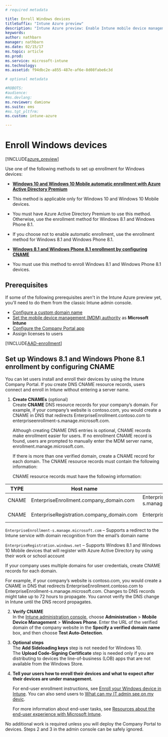```yaml
---
# required metadata

title: Enroll Windows devicestitleSuffix: "Intune Azure preview"
description: "Intune Azure preview: Enable Intune mobile device management (MDM) for Windows devices."
keywords:
author: nathbarn
manager: nathbarn
ms.date: 02/15/17
ms.topic: article
ms.prod:
ms.service: microsoft-intune
ms.technology:
ms.assetid: f94dbc2e-a855-487e-af6e-8d08fabe6c3d

# optional metadata

#ROBOTS:
#audience:
#ms.devlang:
ms.reviewer: damionw
ms.suite: ems
#ms.tgt_pltfrm:
ms.custom: intune-azure

---
```


# Enroll Windows devices 

[!INCLUDE[azure_preview](../includes/azure_preview.md)]

Use one of the following methods to set up enrollment for Windows devices:

- [**Windows 10 and Windows 10 Mobile automatic enrollment with Azure Active Directory Premium**](#set-up-windows-10-and-windows-10-mobile-automatic-enrollment-with-azure-active-directory-premium)
 -  This method is applicable only for Windows 10 and Windows 10 Mobile devices.
 -  You must have Azure Active Directory Premium to use this method. Otherwise, use the enrollment method for Windows 8.1 and Windows Phone 8.1.
 -  If you choose not to enable automatic enrollment, use the enrollment method for Windows 8.1 and Windows Phone 8.1.

- [**Windows 8.1 and Windows Phone 8.1 enrollment by configuring CNAME**](#set-up-windows-81-and-windows-phone-81-enrollment-by-configuring-cname)
 - You must use this method to enroll Windows 8.1 and Windows Phone 8.1 devices.


## Prerequisites

If some of the following prerequisites aren't in the Intune Azure preview yet, you'll need to do them from the classic Intune admin console.

- [Configure a custom domain name](https://docs.microsoft.com/intune/get-started/start-with-a-paid-subscription-to-microsoft-intune-step-2)
- [Set the mobile device management (MDM) authority](set-mdm-authority.md) as **Microsoft Intune**
- [Configure the Company Portal app](/intune-azure/manage-apps/company-portal-app.md)
- Assign licenses to users

[!INCLUDE[AAD-enrollment](../includes/win10-automatic-enrollment-aad.md)]

## Set up Windows 8.1 and Windows Phone 8.1 enrollment by configuring CNAME

You can let users install and enroll their devices by using the Intune Company Portal. If you create DNS CNAME resource records,  users connect and enroll in Intune without entering a server name.

1. **Create CNAMEs** (optional)<br>
 Create **CNAME** DNS resource records for your company’s domain. For example, if your company’s website is contoso.com, you would create a CNAME in DNS that redirects EnterpriseEnrollment.contoso.com to enterpriseenrollment-s.manage.microsoft.com.

	Although creating CNAME DNS entries is optional, CNAME records make enrollment easier for users. If no enrollment CNAME record is found, users are prompted to manually enter the MDM server name, enrollment.manage.microsoft.com.

	If there is more than one verified domain, create a CNAME record for each domain. The CNAME resource records must contain the following information:

	CNAME resource records must have the following information:

  |TYPE|Host name|Points to|TTL|
  |--------|-------------|-------------|-------|
  |CNAME|EnterpriseEnrollment.company_domain.com|EnterpriseEnrollment-s.manage.microsoft.com |1 Hour|
  |CNAME|EnterpriseRegistration.company_domain.com|EnterpriseRegistration.windows.net|1 Hour|

  `EnterpriseEnrollment-s.manage.microsoft.com` – Supports a redirect to the Intune service with domain recognition from the email’s domain name

  `EnterpriseRegistration.windows.net` – Supports Windows 8.1 and Windows 10 Mobile devices that will register with Azure Active Directory by using their work or school account

  If your company uses multiple domains for user credentials, create CNAME records for each domain.

  For example, if your company’s website is contoso.com, you would create a CNAME in DNS that redirects EnterpriseEnrollment.contoso.com to EnterpriseEnrollment-s.manage.microsoft.com. Changes to DNS records might take up to 72 hours to propagate. You cannot verify the DNS change in Intune until the DNS record propagates.

2.  **Verify CNAME**<br>In the [Intune administration console](http://manage.microsoft.com), choose **Administration** &gt; **Mobile Device Management** &gt; **Windows Phone**. Enter the URL of the verified domain of the company website in the **Specify a verified domain name** box, and then choose **Test Auto-Detection**.

3.  **Optional steps**<br>The **Add Sideloading keys** step is not needed for Windows 10. <br>The **Upload Code-Signing Certificate** step is needed only if you are distributing to devices the line-of-business (LOB) apps that are not available from the Windows Store.

4.  **Tell your users how to enroll their devices and what to expect after their devices are under management.**

	For end-user enrollment instructions, see [Enroll your Windows device in Intune](https://docs.microsoft.com/en-us/intune/enduser/enroll-your-device-in-intune-windows). You can also send users to [What can my IT admin see on my devic](https://docs.microsoft.com/intune/enduser/what-can-your-it-administrator-see-when-you-enroll-your-device-in-intune-windows).

	For more information about end-user tasks, see [Resources about the end-user experience with Microsoft Intune](https://docs.microsoft.com/intune/deploy-use/what-to-tell-your-end-users-about-using-microsoft-intune).

No additional work is required unless you will deploy the Company Portal to devices.  Steps 2 and 3 in the admin console can be safely ignored.
